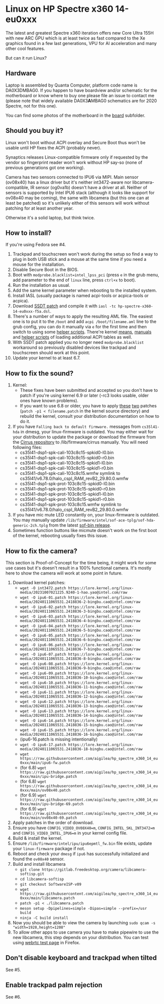 Linux on HP Spectre x360 14-eu0xxx
=====
The latest and greatest Spectre x360 iteration offers new Core Ultra 155H with new ARC GPU which is at least twice as fast compared to the Xe graphics found in a few last generations, VPU for AI acceleration and many other cool features.

But can it run Linux?

Hardware
--------
Laptop is assembled by Quanta Computer, platform code name is DA0X3DMBAG0. If you happen to have boardview and/or schematic for the motherboard or know where to buy one please file an issue to contact me (please note that widely available DA0X3**A**MBAG0 schematics are for 2020 Spectre, not for this one).

You can find some photos of the motherboard in the [board][12] subfolder.

Should you buy it?
--------
Linux won't boot without ACPI overlay and Secure Boot thus won't be usable until HP fixes the ACPI (probably never).

Synaptics releases Linux-compatible firmware only if requested by the vendor so fingerprint reader won't work without HP say-so (none of previous generations got one working).

Camera has two sensors connected to IPU6 via MIPI. Main sensor (ov08x40) has a linux driver but it's neither int3472-aware nor libcamera-compatible, IR sensor (og0va1b) doesn't have a driver at all. Neither of sensors is supported by Intel IPU6 stack (although it looks like support for ov08x40 may be coming), the same with libcamera (but this one can at least be patched) so it's unlikely either of this sensors will work without patching for at least another year.

Otherwise it's a solid laptop, but think twice.

How to install?
--------
If you're using Fedora see #4.

1. Trackpad and touchscreen won't work during the setup so find a way to plug in both USB stick and a mouse at the same time if you need a mouse for the installation.
2. Disable Secure Boot in the BIOS.
3. Boot with `modprobe.blacklist=intel_lpss_pci` (press `e` in the grub menu, add parameter to the end of `linux` line, press `ctrl+x` to boot).
4. Run the installation as usual.
5. Add the same kernel parameter when rebooting to the installed system.
6. Install IASL (usually package is named acpi-tools or acpica-tools or acpica).
7. Download [SSDT patch][1] and compile it with `iasl -tc hp-spectre-x360-14-eu0xxx-f5a.dsl`.
8. There's a number of ways to apply the resulting AML file. The easiest one is to put it to the `/boot` and add `acpi /boot/filename.aml` line to the grub config, you can do it manually via `e` for the first time and then switch to using some [helper scripts][2]. There're kernel [means][3], [manuals][9] and [helper scripts][4] of loading additional ACPI tables as well.
9. With SSDT patch applied you no longer need `modprobe.blacklist` workaround so previously disabled devices like trackpad and touchscreen should work at this point.
10. Update your kernel to at least 6.7.

How to fix the sound?
--------
1. Kernel:
    * These fixes have been submitted and accepted so you don't have to patch if you're using kernel 6.9 or later (-rc3 looks usable, older ones have known problems).
    * If you want to use 6.8 or older, you have to apply [these][5] [two][6] patches (`patch -p1 < filename.patch` in the kernel source directory) and rebuild the kernel, consult your distribution documentation on how to do it.
2. If you have `Falling back to default firmware.` messages from `cs35l41-hda` in dmesg, your linux-firmware is outdated. You may either wait for your distribution to update the package or download the firmware from the [Cirrus repository][7] to /lib/firmware/cirrus manually. You will need following files:
    * cs35l41-dsp1-spk-cali-103c8c15-spkid0-l0.bin
    * cs35l41-dsp1-spk-cali-103c8c15-spkid0-r0.bin
    * cs35l41-dsp1-spk-cali-103c8c15-spkid1-l0.bin
    * cs35l41-dsp1-spk-cali-103c8c15-spkid1-r0.bin
    * cs35l41-dsp1-spk-cali-103c8c15.wmfw symlink to cs35l41/v6.78.0/halo_cspl_RAM_revB2_29.80.0.wmfw
    * cs35l41-dsp1-spk-prot-103c8c15-spkid0-l0.bin
    * cs35l41-dsp1-spk-prot-103c8c15-spkid0-r0.bin
    * cs35l41-dsp1-spk-prot-103c8c15-spkid1-l0.bin
    * cs35l41-dsp1-spk-prot-103c8c15-spkid1-r0.bin
    * cs35l41-dsp1-spk-prot-103c8c15.wmfw symlink to cs35l41/v6.78.0/halo_cspl_RAM_revB2_29.80.0.wmfw
3. If you have mic mute LED constantly on, your linux-firmware is outdated. You may manually update `/lib/firmware/intel/sof-ace-tplg/sof-hda-generic-2ch.tplg` from the latest [sof-bin release][8].
4. Sometimes function buttons like micmute doesn't work on the first boot of the kernel, rebooting usually fixes this issue.

How to fix the camera?
--------
This section is Proof-of-Concept for the time being, it might work for some use cases but it's doesn't result in a 100% functional camera. It's mostly here to show the camera will work at some point in future.
1. Download kernel patches:
    * `wget -O int3472.patch https://lore.kernel.org/linux-media/20231007021225.9240-1-hao.yao@intel.com/raw`
    * `wget -O ipu6-01.patch https://lore.kernel.org/linux-media/20240111065531.2418836-2-bingbu.cao@intel.com/raw`
    * `wget -O ipu6-02.patch https://lore.kernel.org/linux-media/20240111065531.2418836-3-bingbu.cao@intel.com/raw`
    * `wget -O ipu6-03.patch https://lore.kernel.org/linux-media/20240111065531.2418836-4-bingbu.cao@intel.com/raw`
    * `wget -O ipu6-04.patch https://lore.kernel.org/linux-media/20240111065531.2418836-5-bingbu.cao@intel.com/raw`
    * `wget -O ipu6-05.patch https://lore.kernel.org/linux-media/20240111065531.2418836-6-bingbu.cao@intel.com/raw`
    * `wget -O ipu6-06.patch https://lore.kernel.org/linux-media/20240111065531.2418836-7-bingbu.cao@intel.com/raw`
    * `wget -O ipu6-07.patch https://lore.kernel.org/linux-media/20240111065531.2418836-8-bingbu.cao@intel.com/raw`
    * `wget -O ipu6-08.patch https://lore.kernel.org/linux-media/20240111065531.2418836-9-bingbu.cao@intel.com/raw`
    * `wget -O ipu6-09.patch https://lore.kernel.org/linux-media/20240111065531.2418836-10-bingbu.cao@intel.com/raw`
    * `wget -O ipu6-10.patch https://lore.kernel.org/linux-media/20240111065531.2418836-11-bingbu.cao@intel.com/raw`
    * `wget -O ipu6-11.patch https://lore.kernel.org/linux-media/20240111065531.2418836-12-bingbu.cao@intel.com/raw`
    * `wget -O ipu6-12.patch https://lore.kernel.org/linux-media/20240111065531.2418836-13-bingbu.cao@intel.com/raw`
    * `wget -O ipu6-13.patch https://lore.kernel.org/linux-media/20240111065531.2418836-14-bingbu.cao@intel.com/raw`
    * `wget -O ipu6-14.patch https://lore.kernel.org/linux-media/20240111065531.2418836-15-bingbu.cao@intel.com/raw`
    * `wget -O ipu6-15.patch https://lore.kernel.org/linux-media/20240111065531.2418836-16-bingbu.cao@intel.com/raw`
    * (ipu6-16.patch is missing intentionally)
    * `wget -O ipu6-17.patch https://lore.kernel.org/linux-media/20240111065531.2418836-18-bingbu.cao@intel.com/raw`
    * `wget https://raw.githubusercontent.com/aigilea/hp_spectre_x360_14_eu0xxx/main/ipu6-fw.patch`
    * (for 6.8) `wget https://raw.githubusercontent.com/aigilea/hp_spectre_x360_14_eu0xxx/main/ipu-bridge.patch`
    * (for 6.8) `wget https://raw.githubusercontent.com/aigilea/hp_spectre_x360_14_eu0xxx/main/ov08x40.patch`
    * (for 6.9) `wget https://raw.githubusercontent.com/aigilea/hp_spectre_x360_14_eu0xxx/main/ipu-bridge-69.patch`
    * (for 6.9) `wget https://raw.githubusercontent.com/aigilea/hp_spectre_x360_14_eu0xxx/main/ov08x40-69.patch`
2. Apply patches in the order of download.
3. Ensure you have `CONFIG_VIDEO_OV08X40=m`, `CONFIG_INTEL_SKL_INT3472=m` and `CONFIG_VIDEO_INTEL_IPU6=m` in your kernel config file.
4. Build & install the kernel.
5. Ensure `/lib/firmware/intel/ipu/ipu6epmtl_fw.bin` file exists, update your `linux-firmware` package if not.
6. Reboot and check your `dmesg` if `ipu6` has successfully initialized and found the `ov08x40` sensor.
7. Build and install libcamera
    * `git clone https://gitlab.freedesktop.org/camera/libcamera-softisp.git`
    * `cd libcamera-softisp`
    * `git checkout SoftwareISP-v09`
    * `wget https://raw.githubusercontent.com/aigilea/hp_spectre_x360_14_eu0xxx/main/libcamera.patch`
    * `patch -p1 < ./libcamera.patch`
    * `meson setup -Dpipelines=simple -Dipas=simple --prefix=/usr build`
    * `ninja -C build install`
8. Now you should be able to view the camera by launching `sudo qcam -s "width=1928,height=1208"`
9. To allow other apps to use camera you have to make pipewire to use the new libcamera, this step depends on your distribution. You can test using [webrtc test page][11] in Firefox.

Don't disable keyboard and trackpad when tilted
--------
See #5.

Enable trackpad palm rejection
--------
See #6.

[1]: https://raw.githubusercontent.com/aigilea/hp_spectre_x360_14_eu0xxx/main/hp-spectre-x360-14-eu0xxx-f5a.dsl
[2]: https://github.com/thor2002ro/asus_zenbook_ux3402za/tree/main/Sound
[3]: https://docs.kernel.org/admin-guide/acpi/ssdt-overlays.html
[4]: https://github.com/thesofproject/acpi-scripts
[5]: https://raw.githubusercontent.com/aigilea/hp_spectre_x360_14_eu0xxx/main/kernel-cs35l41.patch
[6]: https://raw.githubusercontent.com/aigilea/hp_spectre_x360_14_eu0xxx/main/kernel-realtek.patch
[7]: https://github.com/CirrusLogic/linux-firmware/tree/main/cirrus
[8]: https://github.com/thesofproject/sof-bin/releases
[9]: https://gist.github.com/lamperez/d5b385bc0c0c04928211e297a69f32d7
[10]: https://raw.githubusercontent.com/aigilea/hp_spectre_x360_14_eu0xxx/main/kernel-realtek-69.patch
[11]: https://mozilla.github.io/webrtc-landing/gum_test.html
[12]: https://github.com/aigilea/hp_spectre_x360_14_eu0xxx/tree/master/board
